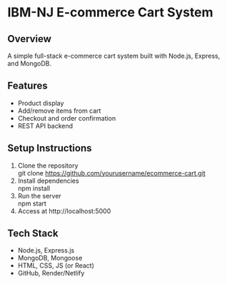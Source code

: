 #  IBM-NJ E-commerce Cart System

## Overview
A simple full-stack e-commerce cart system built with Node.js, Express, and MongoDB.

## Features
- Product display
- Add/remove items from cart
- Checkout and order confirmation
- REST API backend

## Setup Instructions
1. Clone the repository  
   git clone https://github.com/yourusername/ecommerce-cart.git
2. Install dependencies  
   npm install
3. Run the server  
   npm start
4. Access at http://localhost:5000

## Tech Stack
- Node.js, Express.js
- MongoDB, Mongoose
- HTML, CSS, JS (or React)
- GitHub, Render/Netlify
